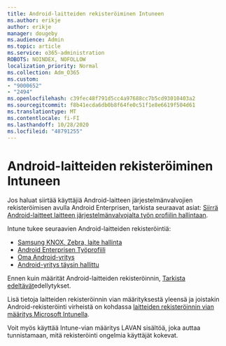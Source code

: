 ```yaml
---
title: Android-laitteiden rekisteröiminen Intuneen
ms.author: erikje
author: erikje
manager: dougeby
ms.audience: Admin
ms.topic: article
ms.service: o365-administration
ROBOTS: NOINDEX, NOFOLLOW
localization_priority: Normal
ms.collection: Adm_O365
ms.custom:
- "9000652"
- "2494"
ms.openlocfilehash: c39fec48f791d5cc4a97688cc7b5cd93010403a2
ms.sourcegitcommit: f8b41ecda6db0b8f64fe0c51f1e8e6619f504d61
ms.translationtype: MT
ms.contentlocale: fi-FI
ms.lasthandoff: 10/28/2020
ms.locfileid: "48791255"
---
```

# <a name="enrolling-android-devices-into-intune"></a>Android-laitteiden rekisteröiminen Intuneen

Jos haluat siirtää käyttäjiä Android-laitteen järjestelmänvalvojien rekisteröimisen avulla Android Enterprisen, tarkista seuraavat asiat: [Siirrä Android-laitteet laitteen järjestelmänvalvojalta työn profiilin hallintaan](https://docs.microsoft.com/mem/intune/enrollment/android-move-device-admin-work-profile).

Intune tukee seuraavien Android-laitteiden rekisteröintiä:  

- [Samsung KNOX, Zebra, laite hallinta](https://docs.microsoft.com/mem/intune/enrollment/android-enroll-device-administrator)
- [Android Enterprisen Työprofiili](https://docs.microsoft.com/mem/intune/enrollment/android-enterprise-overview)
- [Oma Android-yritys](https://docs.microsoft.com/mem/intune/enrollment/android-dedicated-devices-fully-managed-enroll)
- [Android-yritys täysin hallittu](https://docs.microsoft.com/mem/intune/enrollment/android-fully-managed-enroll)

Ennen kuin määrität Android-laitteiden rekisteröinnin, [Tarkista edeltävät](https://docs.microsoft.com/intune/enrollment/android-enroll)edellytykset.  

Lisä tietoja laitteiden rekisteröinnin vian määrityksestä yleensä ja joistakin Android-rekisteröinti virheistä on kohdassa [laitteiden rekisteröinnin vian määritys Microsoft Intunella](https://docs.microsoft.com/mem/intune/enrollment/troubleshoot-android-enrollment).

Voit myös käyttää Intune-vian määritys LAVAN sisältöä, joka auttaa tunnistamaan, mitä rekisteröinti ongelmia käyttäjät kokevat.
